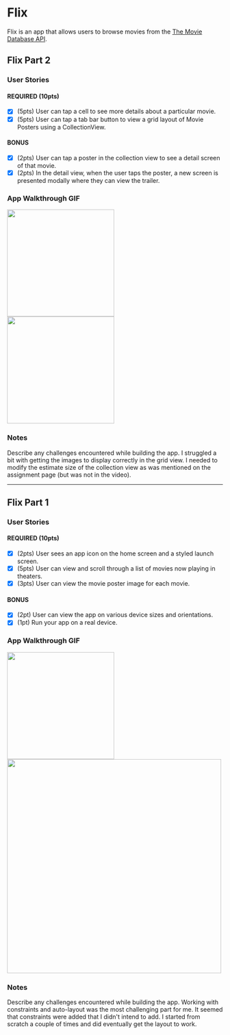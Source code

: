 # Flix

Flix is an app that allows users to browse movies from the [The Movie Database API](http://docs.themoviedb.apiary.io/#).

## Flix Part 2

### User Stories

#### REQUIRED (10pts)
- [x] (5pts) User can tap a cell to see more details about a particular movie.
- [x] (5pts) User can tap a tab bar button to view a grid layout of Movie Posters using a CollectionView.

#### BONUS
- [x] (2pts) User can tap a poster in the collection view to see a detail screen of that movie.
- [x] (2pts) In the detail view, when the user taps the poster, a new screen is presented modally where they can view the trailer.

### App Walkthrough GIF

<img src="http://g.recordit.co/UWj7D4N5jr.gif" width=250><br>
<img src="http://g.recordit.co/BO5NXMaKP5.gif" width=250><br>


### Notes
Describe any challenges encountered while building the app.
I struggled a bit with getting the images to display correctly in the grid view. I needed to modify the estimate size of the collection view as was mentioned on the assignment page (but was not in the video).

---

## Flix Part 1

### User Stories

#### REQUIRED (10pts)
- [x] (2pts) User sees an app icon on the home screen and a styled launch screen.
- [x] (5pts) User can view and scroll through a list of movies now playing in theaters.
- [x] (3pts) User can view the movie poster image for each movie.

#### BONUS
- [x] (2pt) User can view the app on various device sizes and orientations.
- [x] (1pt) Run your app on a real device.

### App Walkthrough GIF

<img src="http://g.recordit.co/sFHm757kPc.gif" width=250><br>
<img src="http://g.recordit.co/ApBfjJb8L7.gif" width=500><br>

### Notes
Describe any challenges encountered while building the app.
Working with constraints and auto-layout was the most challenging part for me. It seemed that constraints were added that I didn't intend to add. I started from scratch a couple of times and did eventually get the layout to work.
